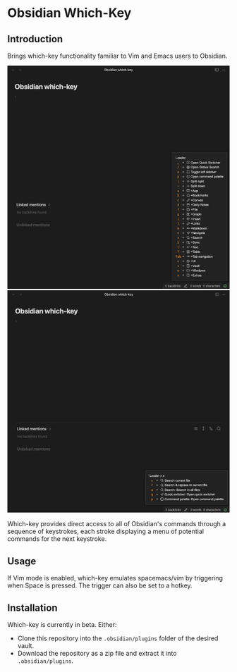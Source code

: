 # Obsidian Which-Key

<!-- ![GitHub Release](https://img.shields.io/github/v/release/GeoffreyHanson/obsidian-which-key) -->
<!-- ![GitHub Downloads (all assets, all releases)](https://img.shields.io/github/downloads/GeoffreyHanson/obsidian-which-key/total) -->

## Introduction

Brings which-key functionality familiar to Vim and Emacs users to Obsidian.

![which-key-leader-example](.github/dark-mode-leader.png)
![which-key-s-example](.github/dark-mode-s.png)

Which-key provides direct access to all of Obsidian's commands through a sequence of keystrokes, each stroke displaying a menu of potential commands for the next keystroke.

## Usage

If Vim mode is enabled, which-key emulates spacemacs/vim by triggering when Space is pressed. The trigger can also be set to a hotkey.

## Installation

Which-key is currently in beta. Either:

- Clone this repository into the `.obsidian/plugins` folder of the desired vault.
- Download the repository as a zip file and extract it into `.obsidian/plugins`.
